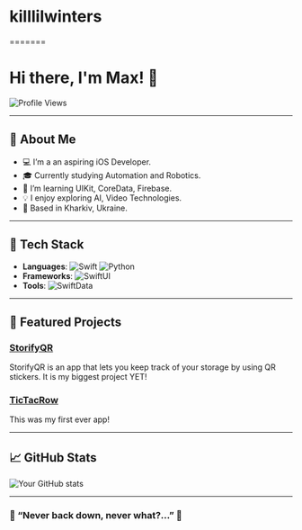 # killlilwinters
=======
# Hi there, I'm Max! 👋

![Profile Views](https://komarev.com/ghpvc/?username=killlilwinters&style=flat-square&color=blue)

---

## 🚀 About Me
- 💻 I’m a an aspiring iOS Developer.
- 🎓 Currently studying Automation and Robotics.
- 🌱 I’m learning UIKit, CoreData, Firebase.
- 💡 I enjoy exploring AI, Video Technologies.
- 📍 Based in Kharkiv, Ukraine.

---

## 🔧 Tech Stack
- **Languages**: ![Swift](https://img.shields.io/badge/-Swift-FA7343?style=flat-square&logo=swift&logoColor=white) ![Python](https://img.shields.io/badge/-Python-3776AB?style=flat-square&logo=python&logoColor=white)
- **Frameworks**: ![SwiftUI](https://img.shields.io/badge/-SwiftUI-0078D7?style=flat-square&logo=swift&logoColor=white)
- **Tools**: ![SwiftData](https://img.shields.io/badge/-SwiftData-FA7343?style=flat-square&logo=swift&logoColor=white)

---

## 🌟 Featured Projects
### [StorifyQR](https://github.com/killlilwinters/StorifyQR)
StorifyQR is an app that lets you keep track of your storage by using QR stickers.
It is my biggest project YET!

### [TicTacRow](https://github.com/your-username/project2)
This was my first ever app!

---

## 📈 GitHub Stats
![Your GitHub stats](https://github-readme-stats.vercel.app/api?username=killlilwinters&show_icons=true&theme=radical)

---

### 💬 “Never back down, never what?...” 🌱

